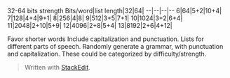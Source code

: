
32-64 bits strength
Bits/word|list length|32|64|
--|--|--|--
6|64|5+2|10+4|
7|128|4+4|9+1|
8|256|4|8|
9|512|3+5|7+1|
10|1024|3+2|6+4|
11|2048|2+10|5+9|
12|4096|2+8|5+4|
13|8192|2+6|4+12|

Favor shorter words
Include capitalization and punctuation.
Lists for different parts of speech. 
Randomly generate a grammar, with punctuation and capitalization. These could be categorized by difficulty/strength.

> Written with [StackEdit](https://stackedit.io/).
<!--stackedit_data:
eyJoaXN0b3J5IjpbLTE5NDc4OTk1MTRdfQ==
-->